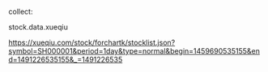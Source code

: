collect:

stock.data.xueqiu

https://xueqiu.com/stock/forchartk/stocklist.json?symbol=SH000001&period=1day&type=normal&begin=1459690535155&end=1491226535155&_=1491226535
